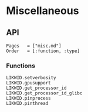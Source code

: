 # Miscellaneous

## API

```@index
Pages   = ["misc.md"]
Order   = [:function, :type]
```

### Functions

```@docs
LIKWID.setverbosity
LIKWID.gpusupport
LIKWID.get_processor_id
LIKWID.get_processor_id_glibc
LIKWID.pinprocess
LIKWID.pinthread
```